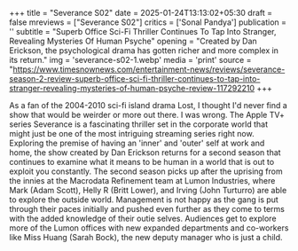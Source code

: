 +++
title = "Severance S02"
date = 2025-01-24T13:13:02+05:30
draft = false
mreviews = ["Severance S02"]
critics = ['Sonal Pandya']
publication = ''
subtitle = "Superb Office Sci-Fi Thriller Continues To Tap Into Stranger, Revealing Mysteries Of Human Psyche"
opening = "Created by Dan Erickson, the psychological drama has gotten richer and more complex in its return."
img = 'severance-s02-1.webp'
media = 'print'
source = "https://www.timesnownews.com/entertainment-news/reviews/severance-season-2-review-superb-office-sci-fi-thriller-continues-to-tap-into-stranger-revealing-mysteries-of-human-psyche-review-117292210
+++

As a fan of the 2004-2010 sci-fi island drama Lost, I thought I'd never find a show that would be weirder or more out there. I was wrong. The Apple TV+ series Severance is a fascinating thriller set in the corporate world that might just be one of the most intriguing streaming series right now. Exploring the premise of having an 'inner' and 'outer' self at work and home, the show created by Dan Erickson returns for a second season that continues to examine what it means to be human in a world that is out to exploit you constantly. The second season picks up after the uprising from the innies at the Macrodata Refinement team at Lumon Industries, where Mark (Adam Scott), Helly R (Britt Lower), and Irving (John Turturro) are able to explore the outside world. Management is not happy as the gang is put through their paces initially and pushed even further as they come to terms with the added knowledge of their outie selves. Audiences get to explore more of the Lumon offices with new expanded departments and co-workers like Miss Huang (Sarah Bock), the new deputy manager who is just a child.
